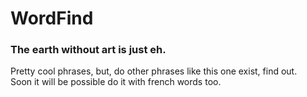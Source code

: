 # WordFind

### The earth without art is just eh.

Pretty cool phrases, but, do other phrases like this one exist, find out.
<br>Soon it will be possible do it with french words too.
